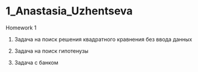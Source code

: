 # 1_Anastasia_Uzhentseva
Homework 1

1. Задача на поиск решения квадратного кравнения без ввода данных

2. Задача на поиск гипотенузы

3. Задача с банком
